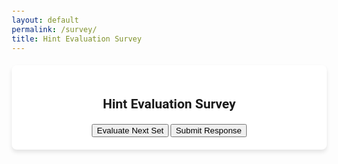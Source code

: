 ```yaml
---
layout: default
permalink: /survey/
title: Hint Evaluation Survey
---
```

<head>
  <link href="https://cdnjs.cloudflare.com/ajax/libs/font-awesome/6.0.0/css/all.min.css" rel="stylesheet">
  <link href="https://fonts.googleapis.com/icon?family=Material+Icons" rel="stylesheet">
  <link href="https://cdn.jsdelivr.net/npm/material-design-lite/material.min.css" rel="stylesheet">
  <script src="https://cdn.jsdelivr.net/npm/material-design-lite/material.min.js"></script>
  <style>
    body {
      font-family: "Roboto", "Arial", sans-serif;
      margin: 20px;
    }
    .card {
      margin: 20px 0;
      padding: 20px;
      box-shadow: 0 4px 6px rgba(0, 0, 0, 0.1);
      border-radius: 8px;
      background-color: #ffffff;
    }
    .btn {
      margin-top: 20px;
      text-align: center;
    }
    table {
      width: 100%;
      border-collapse: collapse;
      margin: 20px 0;
    }
    th, td {
      text-align: left;
      padding: 10px;
      border: 1px solid #ddd;
    }
    th {
      background-color: #f5f5f5;
    }
    .survey-question {
      margin-bottom: 15px;
    }
    .likert-scale {
      display: flex;
      justify-content: space-between;
      width: 100%;
      max-width: 400px;
    }
    .center {
      text-align: center;
    }
  </style>
</head>
<body>

<div class="card">
  <h2 class="center">Hint Evaluation Survey</h2>
  <div id="data-container">
    <!-- Evaluation Set Will Be Rendered Here -->
  </div>
  <div id="survey-container">
    <!-- Evaluation Survey Will Be Rendered Here -->
  </div>
  <div class="btn center">
    <button class="mdl-button mdl-js-button mdl-button--raised mdl-button--colored" onclick="nextSet()">Evaluate Next Set</button>
    <button class="mdl-button mdl-js-button mdl-button--raised mdl-button--accent" onclick="submitSurvey()">Submit Response</button>
  </div>
</div>

<script>
  // Sample JSON data
  const data = [
    {
      "student_code": "Student Code Example 1",
      "goal_code": "Goal Code Example 1",
      "edit_script": "Edit Script Example 1",
      "hints_level1": "Hints Level 1 Example 1",
      "hints_level2": "Hints Level 2 Example 1",
      "hints_level3": "Hints Level 3 Example 1"
    },
    {
      "student_code": "Student Code Example 2",
      "goal_code": "Goal Code Example 2",
      "edit_script": "Edit Script Example 2",
      "hints_level1": "Hints Level 1 Example 2",
      "hints_level2": "Hints Level 2 Example 2",
      "hints_level3": "Hints Level 3 Example 2"
    }
    // Add more sets as needed
  ];
 
  const sections =  [
    {
        "title":"Clarity and Comprehension",
        "questions": [
            "The hints are clearly written and easy to understand.",
            "The hints are clearly written and easy to understand.",
            "The hints are clearly written and easy to understand.",
            "The hints use consistent and appropriate terminology for the audience.",
            "The hints use consistent and appropriate terminology for the audience.",
            "The hints use consistent and appropriate terminology for the audience."
        ]
    },
    {
        "title": "Relevance to the Task",
        "questions": [
            "The hints align with the problem and task requirements.",
            "The hints align with the problem and task requirements.",
            "The hints align with the problem and task requirements.",
            "The hints provide actionable guidance for solving the problem.",
            "The hints provide actionable guidance for solving the problem.",
            "The hints provide actionable guidance for solving the problem."
        ]
    },
    {
        "title": "Depth and Completeness",
        "questions": [
            "The hints address all critical conceptual aspects of the task (e.g., input validation, loops, formatting).",
            "The hints address all critical conceptual aspects of the task (e.g., input validation, loops, formatting).",
            "The hints address all critical conceptual aspects of the task (e.g., input validation, loops, formatting).",
            "The hints provide enough information to be useful without overwhelming the user.",
            "The hints provide enough information to be useful without overwhelming the user.",
            "The hints provide enough information to be useful without overwhelming the user."
        ]
    },
    {
        "title": "Specificity and Examples",
        "questions": [
            "The hints are specific and directly applicable to the task(targeted).",
            "The hints are specific and directly applicable to the task(targeted).",
            "The hints are specific and directly applicable to the task(targeted)."
        ]
    },
    {
        "title": "Hallucination and Factual Levels",
        "questions": [
            "The hints accurate and void of fabricated or incorrect information.",
            "The hints accurate and void of fabricated or incorrect information.",
            "The hints accurate and void of fabricated or incorrect information.",
            "The hints are directly relevant to the student and goal code.",
            "The hints are directly relevant to the student and goal code.",
            "The hints are directly relevant to the student and goal code."
        ]
    },
    {
        "title": "Level Specific Evaluation",
        "questions": [
        "The questions encourage critical thinking about the task",
        "The hints provide generic yet practical steps to solve the problem",
        "The hints specific and detailed enough for direct implementation",
        "The questions open-ended and avoid leading the user to a specific solution",
        "The suggestions aligned with good programming practices",
        "The hints include accurate syntax and logic for the given task"
        ]
    }
]

  const surveyResponses = []; // Store survey responses here
  let currentIndex = null; // Current data index

  // Render a random set from the JSON data
  function renderSet() {
    const randomIndex = Math.floor(Math.random() * data.length);
    currentIndex = randomIndex;
    const currentSet = data[randomIndex];

    const dataContainer = document.getElementById("data-container");
    const surveyContainer = document.getElementById("survey-container");

    // Render data
    dataContainer.innerHTML = `
      <table>
        <tr>
          <th colspan="3">Student Code</th>
          <th colspan="3">Goal Code</th>
        </tr>
        <tr>
          <td colspan="3">${currentSet.student_code}</td>
          <td colspan="3">${currentSet.goal_code}</td>
        </tr>
        <tr>
          <th colspan="6">Edit Script</th>
        </tr>
        <tr>
          <td colspan="6">${currentSet.edit_script}</td>
        </tr>
        <tr>
          <th colspan="2">Hints Level 1</th>
          <th colspan="2">Hints Level 2</th>
          <th colspan="2">Hints Level 3</th>
        </tr>
        <tr>
          <td colspan="2">${currentSet.hints_level1}</td>
          <td colspan="2">${currentSet.hints_level2}</td>
          <td colspan="2">${currentSet.hints_level3}</td>
        </tr>
      </table>
    `;

  
    let surveyHTML = ``;
    sections.forEach((section, sectionIndex) => {
      surveyHTML += `<h4>${section.title}</h4><table><tr>
              <th colspan="2">Hints Level 1</th>
              <th colspan="2">Hints Level 2</th>
              <th colspan="2">Hints Level 3</th>
            </tr>`;
      for (let questionIndex = 0; questionIndex < section.questions.length; questionIndex += 3) {
        // const question = section.questions[questionIndex];
        surveyHTML += `
          <div class="survey-question">
            <tr>
              <td colspan="2"><label>${section.questions[questionIndex]}</label>
            <div class="likert-scale">
              <label><input type="radio" name="q${sectionIndex}_${questionIndex}" value="1"> 1</label>
              <label><input type="radio" name="q${sectionIndex}_${questionIndex}" value="2"> 2</label>
              <label><input type="radio" name="q${sectionIndex}_${questionIndex}" value="3"> 3</label>
              <label><input type="radio" name="q${sectionIndex}_${questionIndex}" value="4"> 4</label>
              <label><input type="radio" name="q${sectionIndex}_${questionIndex}" value="5"> 5</label>
            </div></td>
              <td colspan="2"><label>${section.questions[questionIndex+1]}</label>
            <div class="likert-scale">
              <label><input type="radio" name="q${sectionIndex}_${questionIndex+1}" value="1"> 1</label>
              <label><input type="radio" name="q${sectionIndex}_${questionIndex+1}" value="2"> 2</label>
              <label><input type="radio" name="q${sectionIndex}_${questionIndex+1}" value="3"> 3</label>
              <label><input type="radio" name="q${sectionIndex}_${questionIndex+1}" value="4"> 4</label>
              <label><input type="radio" name="q${sectionIndex}_${questionIndex+1}" value="5"> 5</label>
            </div></td>
              <td colspan="2"><label>${section.questions[questionIndex+2]}</label>
            <div class="likert-scale">
              <label><input type="radio" name="q${sectionIndex}_${questionIndex+2}" value="1"> 1</label>
              <label><input type="radio" name="q${sectionIndex}_${questionIndex+2}" value="2"> 2</label>
              <label><input type="radio" name="q${sectionIndex}_${questionIndex+2}" value="3"> 3</label>
              <label><input type="radio" name="q${sectionIndex}_${questionIndex+2}" value="4"> 4</label>
              <label><input type="radio" name="q${sectionIndex}_${questionIndex+2}" value="5"> 5</label>
            </div></td>
            </tr>
          </div>
        `;
      };
      surveyHTML += `</table>`;
    });
    surveyHTML += `<h4>General Feedback</h4>
    <table>
      <div class="survey-question">
      <tr>
          <th colspan="6">
            <label>What are some ways the generated hints could be improved?</label>
          </th>
      </tr>
      <tr>
        <th colspan="6">
          <textarea name="improvement_feedback" rows="5" style='width:100%' placeholder="Your feedback here..."></textarea>
        </th>
      </tr>
      </div>
      <div class="survey-question">
        <tr>
          <th colspan="6">
            <label>Any further comments?</label>
          </th>
        </tr>
        <tr>
          <th colspan="6">
            <textarea name="general_comments" rows="5" style='width:100%' placeholder="Your comments here..."></textarea>
          </th>
        </tr>
      </div>
      </table>
    `;
    surveyContainer.innerHTML = surveyHTML;
  };

  function pushCurrent(){
    const responses = { 
      index: currentIndex,
      sections:[],
      generalFeedback:{}
    };
    sections.forEach((section, sectionIndex) => {
      const sectionResponses = {
        title: section.title,
        questions: []
      };

      for (let questionIndex = 0; questionIndex < section.questions.length; questionIndex += 3) {
        const questionGroup = [];
        
        for (let i = 0; i <3; i++) {
          const question = section.questions[questionIndex + i];
          if (!question) break;
          
          const radioName = `q${sectionIndex}_${questionIndex + i}`;
          const selectedValue = document.querySelector(`input[name="${radioName}"]:checked`);
          
          questionGroup.push({
            question: question, 
            response:selectedValue ? selectedValue.value : 0 // Capture response or 0 if not answered
          });
        }
        
        sectionResponses.questions.push(JSON.stringify(questionGroup));
      }
      console.log(sectionResponses)
      responses.sections.push(sectionResponses);
    });

    // Add general feedback
    const Feedback = document.querySelector("textarea[name='improvement_feedback']").value;
    const Comments = document.querySelector("textarea[name='general_comments']").value;
    
    responses.generalFeedback.improvementFeedback = Feedback;
    responses.generalFeedback.generalComments = Comments;

    surveyResponses.push(JSON.stringify(responses)); // Add to survey responses array
    // alert("Response submitted! Thank you.");
    console.log("Survey Responses:", surveyResponses);
  }
  // Submit survey response
  function submitSurvey() {
    //push current evalution responses before sending to firestore
    pushCurrent()
    //https://us-central1-evaluation-survey-e9fa1.cloudfunctions.net/submitSurveyResponse
    //Submit responses to Firestore API
    fetch("https://us-central1-evaluation-survey-e9fa1.cloudfunctions.net/submitSurveyResponse", {
      method: "POST",
      mode:"no-cors",
      headers: {
        "Content-Type": "application/json",
        "Access-Control-Allow-Origin":"*",
        "Accept": "application/json",
        "Access-Control-Allow-Origin": "http://127.xxx",
        "Access-Control-Allow-Credentials": "true"
      },
      body: surveyResponses
    })
      .then(response => {
        console.log(response)
        if (!response.ok) {
          throw new Error("Network response was not ok " + response.statusText);
        }
        alert("Response submitted successfully!");
      })
      .catch(error => {
        console.error("Error submitting response: ", error);
        alert("Failed to submit response. Please try again later.");
      });
  }


  // Load the next set
  function nextSet() {
    //push current evalution responses before loading new set
    pushCurrent()
    renderSet();
  }

  // Initialize first set
  renderSet();
</script>
</body>

